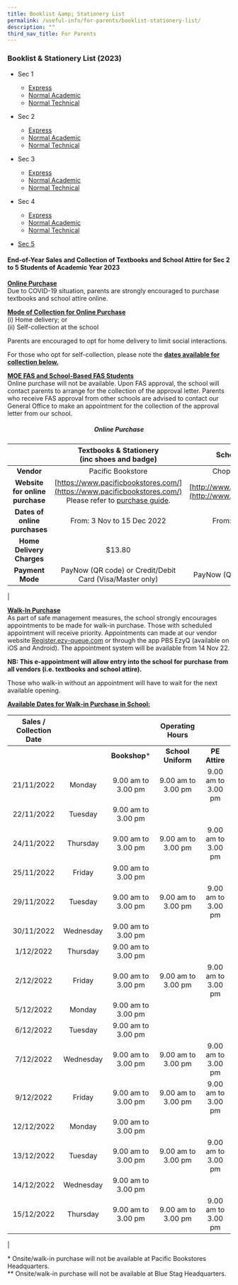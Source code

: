 ```yaml
---
title: Booklist &amp; Stationery List
permalink: /useful-info/for-parents/booklist-stationery-list/
description: ""
third_nav_title: For Parents
---
```

### Booklist &amp; Stationery List (2023)

* Sec 1
	- [Express](/files/sec1a.pdf)
	- [Normal Academic](/files/sec1b.pdf)
	- [Normal Technical](/files/sec1c.pdf)

* Sec 2
	- [Express](/files/sec2a.pdf)
	- [Normal Academic](/files/sec2b.pdf)
	- [Normal Technical](/files/sec2c.pdf)

* Sec 3
	- [Express](/files/sec3a.pdf)
	- [Normal Academic](/files/sec3b.pdf)
	- [Normal Technical](/files/sec3c.pdf)

* Sec 4
	- [Express](/files/sec4a.pdf)
	- [Normal Academic](/files/sec4b.pdf)
	- [Normal Technical](/files/sec4c.pdf)

* [Sec 5](/files/sec5.pdf)

#### End-of-Year Sales and Collection of Textbooks and School Attire for Sec 2 to 5 Students of Academic Year 2023
<b><u>Online Purchase</u></b><br>
Due to COVID-19 situation, parents are strongly encouraged to purchase textbooks and school attire online.

<b><u>Mode of Collection for Online Purchase</u></b><br>
(i) Home delivery; or<br>
(ii) Self-collection at the school

Parents are encouraged to opt for home delivery to limit social interactions.

For those who opt for self-collection, please note the&nbsp;<b><u>dates available for collection below.</u></b>

<b><u>MOE FAS and School-Based FAS Students</u></b><br>
Online purchase will not be available. Upon FAS approval, the school will contact parents to arrange for the collection of the approval letter. Parents who receive FAS approval from other schools are advised to contact our General Office to make an appointment for the collection of the approval letter from our school.

##### <center><b>Online Purchase</b></center>

|  | Textbooks &amp; Stationery<br>(inc shoes and badge) | School Uniform | School PE Attire |
|:---:|:---:|:---:|:---:|
| **Vendor** | Pacific Bookstore | Chop Kong Chong | Blue Stag |
| **Website for online purchase** | [https://www.pacificbookstores.com/](https://www.pacificbookstores.com/)<br>Please refer to [purchase guide](/files/2022%20PACIFIC%20BOOKSTORES%20PURCHASE%20GUIDE%20AISS.pdf).  | [http://www.euniforms.com.sg/](http://www.euniforms.com.sg/) | [http://www.bluestag.sg/](http://www.bluestag.sg/) |
| **Dates of online purchases** | From: 3 Nov to 15 Dec 2022 | From: 3 Nov 2022 | From: 3 Nov 2022 |
| **Home Delivery Charges** | $13.80 | $7.00 | $6.50 |
| **Payment Mode** | PayNow (QR code) or Credit/Debit Card (Visa/Master only) | PayNow (QR code) or PayLah | PayNow Credit/Debit Card (Visa/Master only) |
|

<b><u>Walk-In Purchase</u></b><br>
As part of safe management measures, the school strongly encourages appointments to be made for walk-in purchase. Those with scheduled appointment will receive priority. Appointments can made at our vendor website&nbsp;[Register.ezy-queue.com](https://register.ezy-queue.com/)&nbsp;or through the app PBS EzyQ (available on iOS and Android). The appointment system will be available from 14 Nov 22.

**NB: This e-appointment will allow entry into the school for purchase from all vendors (i.e. textbooks and school attire).**

Those who walk-in without an appointment will have to wait for the next available opening.

<b><u>Available Dates for Walk-in Purchase in School:</u></b><br>

| Sales / Collection Date |  |  | Operating Hours |  |
|:---:|:---:|:---:|:---:|:---:|
|  |  | **Bookshop*** | **School Uniform** | **PE Attire** |
| 21/11/2022 | Monday | 9.00 am to 3.00 pm | 9.00 am to 3.00 pm | 9.00 am to 3.00 pm |
| 22/11/2022 | Tuesday | 9.00 am to 3.00 pm |  |  |
| 24/11/2022 | Thursday | 9.00 am to 3.00 pm | 9.00 am to 3.00 pm | 9.00 am to 3.00 pm |
| 25/11/2022 | Friday | 9.00 am to 3.00 pm |  |  |
| 29/11/2022 | Tuesday | 9.00 am to 3.00 pm | 9.00 am to 3.00 pm | 9.00 am to 3.00 pm |
| 30/11/2022 | Wednesday | 9.00 am to 3.00 pm |  |  |
| 1/12/2022 | Thursday | 9.00 am to 3.00 pm |  |  |
| 2/12/2022 | Friday | 9.00 am to 3.00 pm | 9.00 am to 3.00 pm | 9.00 am to 3.00 pm |
| 5/12/2022 | Monday | 9.00 am to 3.00 pm |  |  |
| 6/12/2022 | Tuesday | 9.00 am to 3.00 pm |  |  |
| 7/12/2022 | Wednesday | 9.00 am to 3.00 pm | 9.00 am to 3.00 pm | 9.00 am to 3.00 pm |
| 9/12/2022 | Friday | 9.00 am to 3.00 pm | 9.00 am to 3.00 pm | 9.00 am to 3.00 pm |
| 12/12/2022 | Monday | 9.00 am to 3.00 pm |  |  |
| 13/12/2022 | Tuesday | 9.00 am to 3.00 pm | 9.00 am to 3.00 pm | 9.00 am to 3.00 pm |
| 14/12/2022 | Wednesday | 9.00 am to 3.00 pm |  |  |
| 15/12/2022 | Thursday | 9.00 am to 3.00 pm | 9.00 am to 3.00 pm | 9.00 am to 3.00 pm |
|

\* Onsite/walk-in purchase will not be available at Pacific Bookstores Headquarters.<br>
\*\* Onsite/walk-in purchase will not be available at Blue Stag Headquarters.